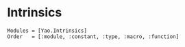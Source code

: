 # Intrinsics

```@autodocs
Modules = [Yao.Intrinsics]
Order   = [:module, :constant, :type, :macro, :function]
```
